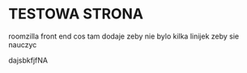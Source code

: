 # TESTOWA STRONA
roomzilla front end
cos tam dodaje zeby nie bylo
kilka linijek zeby sie nauczyc


dajsbkfjfNA

